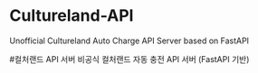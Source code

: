 # Cultureland-API
Unofficial Cultureland Auto Charge API Server based on FastAPI

#컬처랜드 API 서버 
비공식 컬처랜드 자동 충전 API 서버 (FastAPI 기반)
